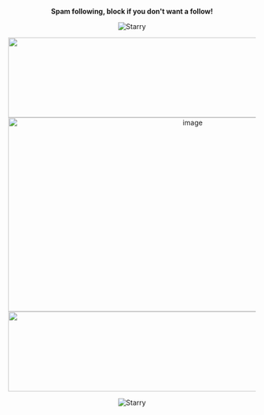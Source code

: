 <div align="center">
  
**Spam following, block if you don't want a follow!**</br>

![Starry](https://i.ibb.co/vG0jWmy/tumblr-e8c39011d9adab978529f2479d0237ba-63224269-250.webp)

<img width="2048" height="163" alt="image" src="https://github.com/user-attachments/assets/1334d2cd-63e5-4b8c-8341-6215b0c17fc8" />

<img width="735" height="396" alt="image" src="https://github.com/user-attachments/assets/2f65b188-94e6-4f60-a0e6-7615da748df7" />

<img width="2048" height="163" alt="image" src="https://github.com/user-attachments/assets/5864e0a8-d47c-40dc-b1c0-9711f7ba51cc" />

![Starry](https://i.ibb.co/vG0jWmy/tumblr-e8c39011d9adab978529f2479d0237ba-63224269-250.webp)
<!--
**Xielian-3000/Xielian-3000** is a ✨ _special_ ✨ repository because its `README.md` (this file) appears on your GitHub profile.

Here are some ideas to get you started:

- 🔭 I’m currently working on ...
- 🌱 I’m currently learning ...
- 👯 I’m looking to collaborate on ...
- 🤔 I’m looking for help with ...
- 💬 Ask me about ...
- 📫 How to reach me: ...
- 😄 Pronouns: ...
- ⚡ Fun fact: ...
-->
